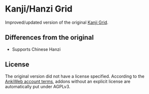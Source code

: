 Kanji/Hanzi Grid
==========

Improved/updated version of the original [Kanji Grid][0].

Differences from the original
-----------------------------

 - Supports Chinese Hanzi

License
-------

The original version did not have a license specified. According to the
[AnkiWeb account terms][1], addons without an explicit license are
automatically put under AGPLv3.

[0]: https://forum.koohii.com/thread-10283.html
[1]: https://ankiweb.net/account/terms
